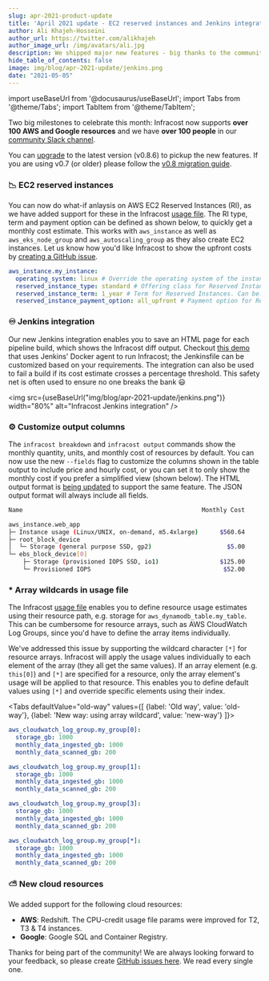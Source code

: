 ```yaml
---
slug: apr-2021-product-update
title: 'April 2021 update - EC2 reserved instances and Jenkins integration!'
author: Ali Khajeh-Hosseini
author_url: https://twitter.com/alikhajeh
author_image_url: /img/avatars/ali.jpg
description: We shipped major new features - big thanks to the community! Upgrade to pickup the new features.
hide_table_of_contents: false
image: img/blog/apr-2021-update/jenkins.png
date: "2021-05-05"
---
```


import useBaseUrl from '@docusaurus/useBaseUrl';
import Tabs from '@theme/Tabs';
import TabItem from '@theme/TabItem';

Two big milestones to celebrate this month: Infracost now supports **over 100 AWS and Google resources** and we have **over 100 people** in our [community Slack channel](https://www.infracost.io/community-chat).

<!--truncate-->

You can [upgrade](/docs/#1-install-infracost) to the latest version (v0.8.6) to pickup the new features. If you are using v0.7 (or older) please follow the [v0.8 migration guide](/docs/guides/v0.8_migration).

### 📉 EC2 reserved instances

You can now do what-if anlaysis on AWS EC2 Reserved Instances (RI), as we have added support for these in the Infracost [usage file](/docs/features/usage_based_resources#infracost-usage-file). The RI type, term and payment option can be defined as shown below, to quickly get a monthly cost estimate. This works with `aws_instance` as well as `aws_eks_node_group` and `aws_autoscaling_group` as they also create EC2 instances. Let us know how you'd like Infracost to show the upfront costs by [creating a GitHub issue](https://github.com/infracost/infracost/issues/).

  ```yml
  aws_instance.my_instance:
    operating_system: linux # Override the operating system of the instance, can be: linux, windows, suse, rhel.
    reserved_instance_type: standard # Offering class for Reserved Instances. Can be: convertible, standard.
    reserved_instance_term: 1_year # Term for Reserved Instances. Can be: 1_year, 3_year.
    reserved_instance_payment_option: all_upfront # Payment option for Reserved Instances. Can be: no_upfront, partial_upfront, all_upfront.
  ```

### ♾️ Jenkins integration

Our new Jenkins integration enables you to save an HTML page for each pipeline build, which shows the Infracost diff output. Checkout [this demo](https://github.com/infracost/jenkins-demo) that uses Jenkins' Docker agent to run Infracost; the Jenkinsfile can be customized based on your requirements. The integration can also be used to fail a build if its cost estimate crosses a percentage threshold. This safety net is often used to ensure no one breaks the bank 😃

<img src={useBaseUrl("img/blog/apr-2021-update/jenkins.png")} width="80%" alt="Infracost Jenkins integration" />

### ⚙️ Customize output columns

The `infracost breakdown` and `infracost output` commands show the monthly quantity, units, and monthly cost of resources by default. You can now use the new `--fields` flag to customize the columns shown in the table output to include price and hourly cost, or you can set it to only show the monthly cost if you prefer a simplified view (shown below). The HTML output format is [being updated](https://github.com/infracost/infracost/pull/632) to support the same feature. The JSON output format will always include all fields.

  ```sh
  Name                                                  Monthly Cost

  aws_instance.web_app
  ├─ Instance usage (Linux/UNIX, on-demand, m5.4xlarge)      $560.64
  ├─ root_block_device
  │  └─ Storage (general purpose SSD, gp2)                     $5.00
  └─ ebs_block_device[0]
      ├─ Storage (provisioned IOPS SSD, io1)                 $125.00
      └─ Provisioned IOPS                                     $52.00
  ```

### * Array wildcards in usage file

The Infracost [usage file](/docs/features/usage_based_resources#infracost-usage-file) enables you to define resource usage estimates using their resource path, e.g. storage for `aws_dynamodb_table.my_table`. This can be cumbersome for resource arrays, such as AWS CloudWatch Log Groups, since you'd have to define the array items individually.

We've addressed this issue by supporting the wildcard character `[*]` for resource arrays. Infracost will apply the usage values individually to each element of the array (they all get the same values). If an array element (e.g. `this[0]`) and `[*]` are specified for a resource, only the array element's usage will be applied to that resource. This enables you to define default values using `[*]` and override specific elements using their index.

<Tabs
  defaultValue="old-way"
  values={[
    {label: 'Old way', value: 'old-way'},
    {label: 'New way: using array wildcard', value: 'new-way'}
  ]}>
  <TabItem value="old-way">

  ```yml
  aws_cloudwatch_log_group.my_group[0]:
    storage_gb: 1000
    monthly_data_ingested_gb: 1000
    monthly_data_scanned_gb: 200

  aws_cloudwatch_log_group.my_group[1]:
    storage_gb: 1000
    monthly_data_ingested_gb: 1000
    monthly_data_scanned_gb: 200

  aws_cloudwatch_log_group.my_group[3]:
    storage_gb: 1000
    monthly_data_ingested_gb: 1000
    monthly_data_scanned_gb: 200
  ```

  </TabItem>
  <TabItem value="new-way">

  ```yml
  aws_cloudwatch_log_group.my_group[*]:
    storage_gb: 1000
    monthly_data_ingested_gb: 1000
    monthly_data_scanned_gb: 200
  ```
  </TabItem>
</Tabs>

### ⛅ New cloud resources

We added support for the following cloud resources:
- **AWS**: Redshift. The CPU-credit usage file params were improved for T2, T3 & T4 instances.
- **Google**: Google SQL and Container Registry.

Thanks for being part of the community! We are always looking forward to your feedback, so please create [GitHub issues here](https://github.com/infracost/infracost/issues/). We read every single one.

